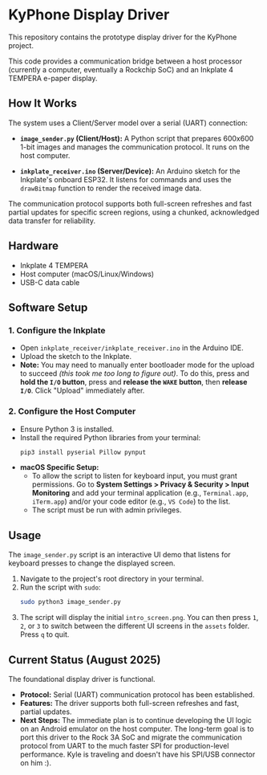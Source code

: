 # KyPhone Display Driver
This repository contains the prototype display driver for the KyPhone project.

This code provides a communication bridge between a host processor (currently a computer, eventually a Rockchip SoC) and an Inkplate 4 TEMPERA e-paper display.

## How It Works
The system uses a Client/Server model over a serial (UART) connection:

* **`image_sender.py` (Client/Host):** A Python script that prepares 600x600 1-bit images and manages the communication protocol. It runs on the host computer.

* **`inkplate_receiver.ino` (Server/Device):** An Arduino sketch for the Inkplate's onboard ESP32. It listens for commands and uses the `drawBitmap` function to render the received image data.

The communication protocol supports both full-screen refreshes and fast partial updates for specific screen regions, using a chunked, acknowledged data transfer for reliability.

## Hardware
* Inkplate 4 TEMPERA
* Host computer (macOS/Linux/Windows)
* USB-C data cable

## Software Setup
### 1. Configure the Inkplate
* Open `inkplate_receiver/inkplate_receiver.ino` in the Arduino IDE.
* Upload the sketch to the Inkplate.
* **Note:** You may need to manually enter bootloader mode for the upload to succeed *(this took me too long to figure out)*. To do this, press and **hold the `I/O` button**, press and **release the `WAKE` button**, then **release `I/O`**. Click "Upload" immediately after.

### 2. Configure the Host Computer
* Ensure Python 3 is installed.
* Install the required Python libraries from your terminal:
    ```bash
    pip3 install pyserial Pillow pynput
    ```
* **macOS Specific Setup:**
    * To allow the script to listen for keyboard input, you must grant permissions. Go to **System Settings > Privacy & Security > Input Monitoring** and add your terminal application (e.g., `Terminal.app`, `iTerm.app`) and/or your code editor (e.g., `VS Code`) to the list.
    * The script must be run with admin privileges.

## Usage
The `image_sender.py` script is an interactive UI demo that listens for keyboard presses to change the displayed screen.

1.  Navigate to the project's root directory in your terminal.
2.  Run the script with `sudo`:
    ```bash
    sudo python3 image_sender.py
    ```
3.  The script will display the initial `intro_screen.png`. You can then press `1`, `2`, or `3` to switch between the different UI screens in the `assets` folder. Press `q` to quit.

## Current Status (August 2025)
The foundational display driver is functional.

* **Protocol:** Serial (UART) communication protocol has been established.
* **Features:** The driver supports both full-screen refreshes and fast, partial updates.
* **Next Steps:** The immediate plan is to continue developing the UI logic on an Android emulator on the host computer. The long-term goal is to port this driver to the Rock 3A SoC and migrate the communication protocol from UART to the much faster SPI for production-level performance. Kyle is traveling and doesn't have his SPI/USB connector on him :).
